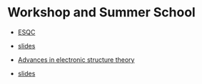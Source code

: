 # Workshop and Summer School

* [ESQC](http://www.esqc.org/)
 + [slides](http://www.esqc.org/history/index.html)
* [Advances in electronic structure theory](https://wiki.lct.jussieu.fr/workshop/index.php/Workshop_on_%22Advances_in_electronic_structure_theory%22)
 + [slides](https://wiki.lct.jussieu.fr/workshop/index.php/Program_of_the_Workshop_on_%22Advances_in_electronic_structure_theory%22)
